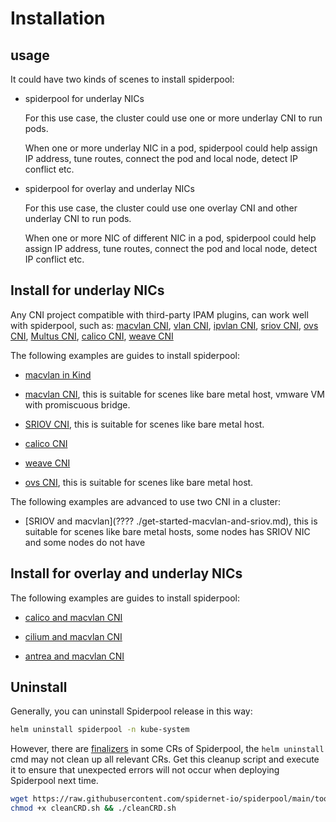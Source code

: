 # Installation

## usage

It could have two kinds of scenes to install spiderpool:

* spiderpool for underlay NICs

    For this use case, the cluster could use one or more underlay CNI to run pods.

    When one or more underlay NIC in a pod, spiderpool could help assign IP address, tune routes, connect the pod and local node, detect IP conflict etc.

* spiderpool for overlay and underlay NICs

    For this use case, the cluster could use one overlay CNI and other underlay CNI to run pods.

    When one or more NIC of different NIC in a pod, spiderpool could help assign IP address, tune routes, connect the pod and local node, detect IP conflict etc.

## Install for underlay NICs

Any CNI project compatible with third-party IPAM plugins, can work well with spiderpool, such as:
[macvlan CNI](https://github.com/containernetworking/plugins/tree/main/plugins/main/macvlan), 
[vlan CNI](https://github.com/containernetworking/plugins/tree/main/plugins/main/vlan), 
[ipvlan CNI](https://github.com/containernetworking/plugins/tree/main/plugins/main/ipvlan),
[sriov CNI](https://github.com/k8snetworkplumbingwg/sriov-cni), 
[ovs CNI](https://github.com/k8snetworkplumbingwg/ovs-cni), 
[Multus CNI](https://github.com/k8snetworkplumbingwg/multus-cni), 
[calico CNI](https://github.com/projectcalico/calico), 
[weave CNI](https://github.com/weaveworks/weave)

The following examples are guides to install spiderpool:

* [macvlan in Kind](./underlay/get-started-kind.md)

* [macvlan CNI](./underlay/get-started-macvlan.md), this is suitable for scenes like bare metal host, vmware VM with promiscuous bridge.

* [SRIOV CNI](./underlay/get-started-sriov.md), this is suitable for scenes like bare metal host.

* [calico CNI](./underlay/get-started-calico.md)

* [weave CNI](./underlay/get-started-weave.md)

* [ovs CNI](./underlay/get-started-ovs.md), this is suitable for scenes like bare metal host.

The following examples are advanced to use two CNI in a cluster:

* [SRIOV and macvlan](???? ./get-started-macvlan-and-sriov.md), this is suitable for scenes like bare metal hosts, some nodes has SRIOV NIC and some nodes do not have

## Install for overlay and underlay NICs

The following examples are guides to install spiderpool:

* [calico and macvlan CNI](./overlay/get-started-calico-macvlan.md)

* [cilium and macvlan CNI](./overlay/get-started-cilium-macvlan.md)

* [antrea and macvlan CNI](./overlay/get-started-antrea-macvlan.md)

## Uninstall

Generally, you can uninstall Spiderpool release in this way:

```bash
helm uninstall spiderpool -n kube-system
```

However, there are [finalizers](https://kubernetes.io/docs/concepts/overview/working-with-objects/finalizers/) in some CRs of Spiderpool, the `helm uninstall` cmd may not clean up all relevant CRs. Get this cleanup script and execute it to ensure that unexpected errors will not occur when deploying Spiderpool next time.

```bash
wget https://raw.githubusercontent.com/spidernet-io/spiderpool/main/tools/scripts/cleanCRD.sh
chmod +x cleanCRD.sh && ./cleanCRD.sh
```
